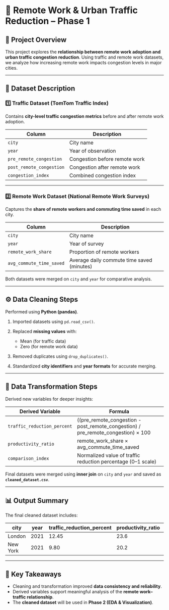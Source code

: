 

# 🚦 Remote Work & Urban Traffic Reduction – Phase 1

## 📘 Project Overview

This project explores the **relationship between remote work adoption and urban traffic congestion reduction**.
Using traffic and remote work datasets, we analyze how increasing remote work impacts congestion levels in major cities.

---

## 📂 Dataset Description

### 1️⃣ Traffic Dataset (TomTom Traffic Index)

Contains **city-level traffic congestion metrics** before and after remote work adoption.

| Column                   | Description                   |
| ------------------------ | ----------------------------- |
| `city`                   | City name                     |
| `year`                   | Year of observation           |
| `pre_remote_congestion`  | Congestion before remote work |
| `post_remote_congestion` | Congestion after remote work  |
| `congestion_index`       | Combined congestion index     |

---

### 2️⃣ Remote Work Dataset (National Remote Work Surveys)

Captures the **share of remote workers and commuting time saved** in each city.

| Column                   | Description                                |
| ------------------------ | ------------------------------------------ |
| `city`                   | City name                                  |
| `year`                   | Year of survey                             |
| `remote_work_share`      | Proportion of remote workers               |
| `avg_commute_time_saved` | Average daily commute time saved (minutes) |

Both datasets were merged on `city` and `year` for comparative analysis.

---

## ⚙️ Data Cleaning Steps

Performed using **Python (pandas)**.

1. Imported datasets using `pd.read_csv()`.
2. Replaced **missing values** with:

   * Mean (for traffic data)
   * Zero (for remote work data)
3. Removed duplicates using `drop_duplicates()`.
4. Standardized **city identifiers** and **year formats** for accurate merging.

---

## 🔄 Data Transformation Steps

Derived new variables for deeper insights:

| Derived Variable            | Formula                                                                          |
| --------------------------- | -------------------------------------------------------------------------------- |
| `traffic_reduction_percent` | ((pre_remote_congestion - post_remote_congestion) / pre_remote_congestion) × 100 |
| `productivity_ratio`        | remote_work_share × avg_commute_time_saved                                       |
| `comparison_index`          | Normalized value of traffic reduction percentage (0–1 scale)                     |

Final datasets were merged using **inner join** on `city` and `year` and saved as **`cleaned_dataset.csv`**.

---

## 📊 Output Summary

The final cleaned dataset includes:

| city     | year | traffic_reduction_percent | productivity_ratio | comparison_index |
| -------- | ---- | ------------------------- | ------------------ | ---------------- |
| London   | 2021 | 12.45                     | 23.6               | 0.74             |
| New York | 2021 | 9.80                      | 20.2               | 0.59             |

---


## 🧠 Key Takeaways

* Cleaning and transformation improved **data consistency and reliability**.
* Derived variables support meaningful analysis of the **remote work–traffic relationship**.
* The **cleaned dataset** will be used in **Phase 2 (EDA & Visualization)**.



